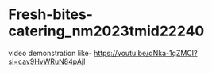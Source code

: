 # Fresh-bites-catering_nm2023tmid22240      

video demonstration like- https://youtu.be/dNka-1qZMCI?si=cav9HvWRuN84pAjI
